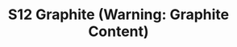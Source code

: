 ---
title: 'S12 Graphite (Warning: Graphite Content)'
permalink: "/teams/s12-graphite"
teamslug: s12-graphite
members:
- Sean Stern - Captain
- Matt Pearce - Quarterback
- John Batac
- BJ Bundy
- Jayme Fuglesten
- Michael Graham
- Alex Hanson
- Jared Henderson
- Bryan Jones
- Kevin Kostyk
- Jim Roll
- Colt Street
- Rob Wildeman
- John Simmons (Supplemental Draft)
teamid: 4184
name: S12 Graphite
color: 'Warning: Graphite Content'
division: ''
---